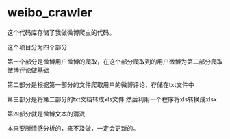 # weibo_crawler

这个代码库存储了我做微博爬虫的代码。

这个项目分为四个部分

第一个部分是微博用户微博的爬取，在这个部分爬取到的用户微博为第二部分爬取微博评论做基础

第二部分是根据第一部分的文件爬取用户的微博评论，存储在txt文件中

第三部分是将第二部分的txt文档转成xls文件
然后利用一个程序将xls转换成xlsx

第四部分就是微博文本的清洗

本来要所情感分析的，来不及做，一定会更新的。
